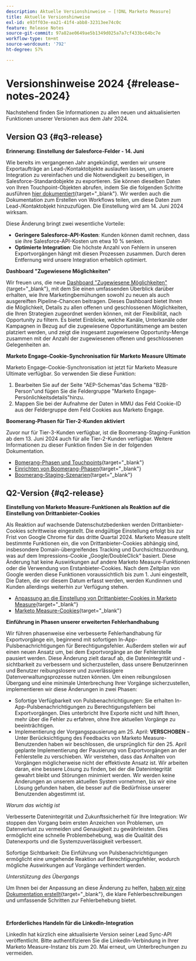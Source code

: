 ```yaml
---
description: Aktuelle Versionshinweise – [!DNL Marketo Measure]
title: Aktuelle Versionshinweise
exl-id: e93ff03e-ea21-41f4-abb8-32313ee74c0c
feature: Release Notes
source-git-commit: 97a82ae0649ae5b1349d025a7a7cf433bc64bc7e
workflow-type: tm+mt
source-wordcount: '792'
ht-degree: 57%

---
```


# Versionshinweise 2024 {#release-notes-2024}

Nachstehend finden Sie Informationen zu allen neuen und aktualisierten Funktionen unserer Versionen aus dem Jahr 2024.

## Version Q3 {#q3-release}

<p>

**Erinnerung: Einstellung der Salesforce-Felder - 14. Juni**

Wie bereits im vergangenen Jahr angekündigt, werden wir unsere Exportaufträge an Lead-/Kontaktobjekte auslaufen lassen, um unsere Integration zu vereinfachen und die Notwendigkeit zu beseitigen, in Salesforce-Standardobjekte zu exportieren. Sie können dieselben Daten von Ihren Touchpoint-Objekten abrufen, indem Sie die folgenden Schritte ausführen [hier dokumentiert](/help/release-notes/previous-releases/2023.md#deprecations){target="_blank"}. Wir werden auch die Dokumentation zum Erstellen von Workflows teilen, um diese Daten zum Lead-/Kontaktobjekt hinzuzufügen. Die Einstellung wird am 14. Juni 2024 wirksam.

Diese Änderung bringt zwei wesentliche Vorteile:

* **Geringere Salesforce-API-Kosten**: Kunden können damit rechnen, dass sie ihre Salesforce-API-Kosten um etwa 10 % senken.
* **Optimierte Integration**: Die höchste Anzahl von Fehlern in unseren Exportvorgängen hängt mit diesen Prozessen zusammen. Durch deren Entfernung wird unsere Integration erheblich optimiert.

**Dashboard &quot;Zugewiesene Möglichkeiten&quot;**

Wir freuen uns, die neue [Dashboard &quot;Zugewiesene Möglichkeiten&quot;](/help/marketo-measure-discover-ui/dashboards/attributed-opportunity-dashboard.md){target="_blank"}, mit dem Sie einen umfassenden Überblick darüber erhalten, wie Ihre Marketingbemühungen sowohl zu neuen als auch ausgereiften Pipeline-Chancen beitragen. Dieses Dashboard bietet Ihnen die Möglichkeit, Details zu allen offenen und geschlossenen Möglichkeiten, die Ihren Strategien zugeordnet werden können, mit der Flexibilität, nach Opportunity zu filtern. Es bietet Einblicke, welche Kanäle, Unterkanäle oder Kampagnen in Bezug auf die zugewiesene Opportunitätsmenge am besten platziert werden, und zeigt die insgesamt zugewiesene Opportunity-Menge zusammen mit der Anzahl der zugewiesenen offenen und geschlossenen Gelegenheiten an.

**Marketo Engage-Cookie-Synchronisation für Marketo Measure Ultimate**

Marketo Engage-Cookie-Synchronisation ist jetzt für Marketo Measure Ultimate verfügbar. So verwenden Sie diese Funktion:

1. Bearbeiten Sie auf der Seite &quot;AEP-Schemas&quot;das Schema &quot;B2B-Person&quot;und fügen Sie die Feldergruppe &quot;Marketo Engage-Persönlichkeitsdetails&quot;hinzu.
1. Mappen Sie bei der Aufnahme der Daten in MMU das Feld Cookie-ID aus der Feldergruppe dem Feld Cookies aus Marketo Engage.

**Boomerang-Phasen für Tier-2-Kunden aktiviert**

Zuvor nur für Tier-3-Kunden verfügbar, ist die Boomerang-Staging-Funktion ab dem 13. Juni 2024 auch für alle Tier-2-Kunden verfügbar. Weitere Informationen zu dieser Funktion finden Sie in der folgenden Dokumentation.

* [Bomerang-Phasen und Touchpoints](/help/advanced-marketo-measure-features/boomerang/boomerang-stages-and-touchpoints.md){target="_blank"}
* [Einrichten von Boomerang-Phasen](/help/advanced-marketo-measure-features/boomerang/setting-up-boomerang-stages.md){target="_blank"}
* [Boomerang-Staging-Szenarien](/help/advanced-marketo-measure-features/boomerang/boomerang-stage-scenarios.md){target="_blank"}

<p>

## Q2-Version {#q2-release}

<p>

**Einstellung von Marketo Measure-Funktionen als Reaktion auf die Einstellung von Drittanbieter-Cookies**

Als Reaktion auf wachsende Datenschutzbedenken werden Drittanbieter-Cookies schrittweise eingestellt. Die endgültige Einstellung erfolgt bis zur Frist von Google Chrome für das dritte Quartal 2024. Marketo Measure stellt bestimmte Funktionen ein, die von Drittanbieter-Cookies abhängig sind, insbesondere Domain-übergreifendes Tracking und Durchsichtszuordnung, was auf dem Impressions-Cookie „Google/DoubleClick“ basiert. Diese Änderung hat keine Auswirkungen auf andere Marketo Measure-Funktionen oder die Verwendung von Erstanbieter-Cookies. Nach dem Zeitplan von Google werden diese Funktionen voraussichtlich bis zum 1. Juni eingestellt, Die Daten, die vor diesem Datum erfasst werden, werden Kundinnen und Kunden allerdings weiterhin zur Verfügung stehen.

* [Anpassung an die Einstellung von Drittanbieter-Cookies in Marketo Measure](https://nation.marketo.com/t5/employee-blogs/adapting-to-third-party-cookie-deprecation-in-marketo-measure/ba-p/345110){target="_blank"}
* [Marketo Measure-Cookies](/help/marketo-measure-tracking/setting-up-tracking/marketo-measure-cookies.md){target="_blank"}

**Einführung in Phasen unserer erweiterten Fehlerhandhabung**

Wir führen phasenweise eine verbesserte Fehlerhandhabung für Exportvorgänge ein, beginnend mit sofortigen In-App-Pulsbenachrichtigungen für Berechtigungsfehler. Außerdem stellen wir auf einen neuen Ansatz um, bei dem Exportvorgänge an der Fehlerstelle pausiert werden. Diese Änderung zielt darauf ab, die Datenintegrität und -sichtbarkeit zu verbessern und sicherzustellen, dass unsere Benutzerinnen und Benutzer reibungslosere und zuverlässigere Datenverwaltungsprozesse nutzen können. Um einen reibungslosen Übergang und eine minimale Unterbrechung Ihrer Vorgänge sicherzustellen, implementieren wir diese Änderungen in zwei Phasen:

* Sofortige Verfügbarkeit von Pulsbenachrichtigungen: Sie erhalten In-App-Pulsbenachrichtigungen zu Berechtigungsfehlern bei Exportvorgängen. Dies unterbricht Ihre Exporte nicht und hilft Ihnen, mehr über die Fehler zu erfahren, ohne Ihre aktuellen Vorgänge zu beeinträchtigen.
* Implementierung der Vorgangspausierung am 25. April: **VERSCHOBEN** – Unter Berücksichtigung des Feedbacks von Marketo Measure-Benutzenden haben wir beschlossen, die ursprünglich für den 25. April geplante Implementierung der Pausierung von Exportvorgängen an der Fehlerstelle zu verschieben. Wir verstehen, dass das Anhalten von Vorgängen möglicherweise nicht der effektivste Ansatz ist. Wir arbeiten daran, eine bessere Lösung zu finden, bei der die Datenintegrität gewahrt bleibt und Störungen minimiert werden. Wir werden keine Änderungen an unserem aktuellen System vornehmen, bis wir eine Lösung gefunden haben, die besser auf die Bedürfnisse unserer Benutzenden abgestimmt ist.

_Warum das wichtig ist_

Verbesserte Datenintegrität und Zukunftssicherheit für Ihre Integration: Wir stoppen den Vorgang beim ersten Anzeichen von Problemen, um Datenverlust zu vermeiden und Genauigkeit zu gewährleisten. Dies ermöglicht eine schnelle Problembehebung, was die Qualität des Datenexports und die Systemzuverlässigkeit verbessert.

Sofortige Sichtbarkeit: Die Einführung von Pulsbenachrichtigungen ermöglicht eine umgehende Reaktion auf Berechtigungsfehler, wodurch mögliche Auswirkungen auf Vorgänge verhindert werden.

_Unterstützung des Übergangs_

Um Ihnen bei der Anpassung an diese Änderung zu helfen, [haben wir eine Dokumentation erstellt](/help/configuration-and-setup/getting-started-with-marketo-measure/error-notifications.md){target="_blank"}, die klare Fehlerbeschreibungen und umfassende Schritten zur Fehlerbehebung bietet.

<br>

**Erforderliches Handeln für die LinkedIn-Integration**

LinkedIn hat kürzlich eine aktualisierte Version seiner Lead Sync-API veröffentlicht. Bitte authentifizieren Sie die LinkedIn-Verbindung in Ihrer Marketo Measure-Instanz bis zum 20. Mai erneut, um Unterbrechungen zu vermeiden.

